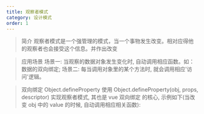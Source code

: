```yaml
---
title: 观察者模式
category: 设计模式
order: 1
---
```


> 简介
    观察者模式是一个强管理的模式，当一个事物发生改变。相对应得他的观察者也会接受这个信息。并作出改变
    

> 应用场景
场景一: 当观察的数据对象发生变化时, 自动调用相应函数。如：数据的双向绑定;
场景二: 每当调用对象里的某个方法时, 就会调用相应'访问'逻辑。


> 双向绑定
Object.defineProperty
使用 Object.defineProperty(obj, props, descriptor) 实现观察者模式, 其也是 vue 双向绑定 的核心, 示例如下(当改变 obj 中的 value 的时候, 自动调用相应相关函数):




